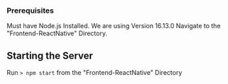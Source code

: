 ### Prerequisites
Must have Node.js Installed. We are using Version 16.13.0
Navigate to the "Frontend-ReactNative" Directory.

## Starting the Server
Run `> npm start` from the "Frontend-ReactNative" Directory
